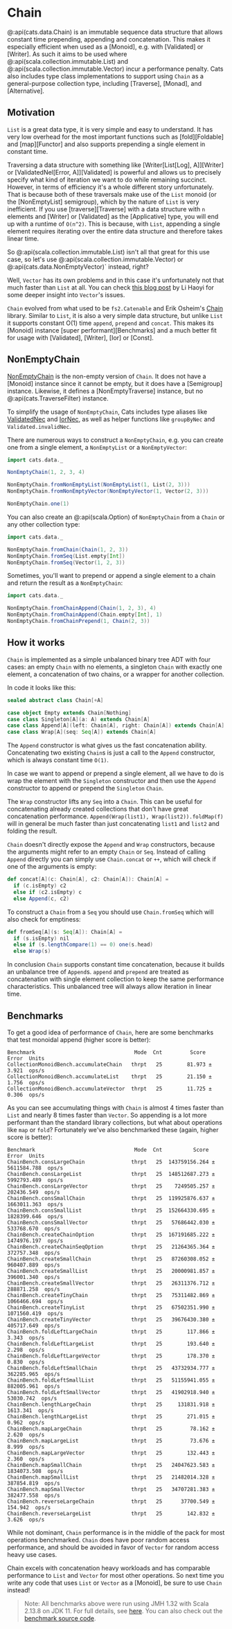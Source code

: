 # Chain

@:api(cats.data.Chain) is an immutable sequence data structure that allows constant time prepending, appending and concatenation.
This makes it especially efficient when used as a [Monoid], e.g. with [Validated] or [Writer].
As such it aims to be used where @:api(scala.collection.immutable.List) and @:api(scala.collection.immutable.Vector) incur a performance penalty.
Cats also includes type class implementations to support using `Chain` as a general-purpose collection type, including [Traverse], [Monad], and [Alternative].

## Motivation

`List` is a great data type, it is very simple and easy to understand.
It has very low overhead for the most important functions such as [fold][Foldable] and [map][Functor] and also supports prepending a single element in constant time.

Traversing a data structure with something like [Writer\[List\[Log\], A\]][Writer] or [ValidatedNel\[Error, A\]][Validated] is powerful and allows us to precisely specify what kind of iteration we want to do while remaining succinct.
However, in terms of efficiency it's a whole different story unfortunately.
That is because both of these traversals make use of the `List` monoid (or the [NonEmptyList] semigroup), which by the nature of `List` is very inefficient.
If you use [traverse][Traverse] with a data structure with `n` elements and [Writer] or [Validated] as the [Applicative] type, you will end up with a runtime of `O(n^2)`.
This is because, with `List`, appending a single element requires iterating over the entire data structure and therefore takes linear time.

So @:api(scala.collection.immutable.List) isn't all that great for this use case, so let's use @:api(scala.collection.immutable.Vector) or @:api(cats.data.NonEmptyVector)` instead, right?

Well, `Vector` has its own problems and in this case it's unfortunately not that much faster than `List` at all. You can check [this blog post](http://www.lihaoyi.com/post/BenchmarkingScalaCollections.html#vectors-are-ok) by Li Haoyi for some deeper insight into `Vector`'s issues.


`Chain` evolved from what used to be `fs2.Catenable` and Erik Osheim's [Chain](https://github.com/non/chain) library.
Similar to `List`, it is also a very simple data structure, but unlike `List` it supports constant O(1) time `append`, `prepend` and `concat`.
This makes its [Monoid] instance [super performant][Benchmarks] and a much better fit for usage with [Validated], [Writer], [Ior] or [Const].


## NonEmptyChain 

[NonEmptyChain][nec] is the non-empty version of `Chain`.
It does not have a [Monoid] instance since it cannot be empty, but it does have a [Semigroup] instance.
Likewise, it defines a [NonEmptyTraverse] instance, but no @:api(cats.TraverseFilter) instance.

To simplify the usage of `NonEmptyChain`, Cats includes type aliases like [ValidatedNec](validated.md#meeting-applicative) and [IorNec](ior.md#using-with-nonemptychain), as well as helper functions like `groupByNec` and `Validated.invalidNec`.

There are numerous ways to construct a `NonEmptyChain`, e.g. you can create one from a single element, a `NonEmptyList` or a `NonEmptyVector`:

```scala mdoc
import cats.data._

NonEmptyChain(1, 2, 3, 4)

NonEmptyChain.fromNonEmptyList(NonEmptyList(1, List(2, 3)))
NonEmptyChain.fromNonEmptyVector(NonEmptyVector(1, Vector(2, 3)))

NonEmptyChain.one(1)
```



You can also create an @:api(scala.Option) of `NonEmptyChain` from a `Chain` or any other collection type:

```scala mdoc
import cats.data._

NonEmptyChain.fromChain(Chain(1, 2, 3))
NonEmptyChain.fromSeq(List.empty[Int])
NonEmptyChain.fromSeq(Vector(1, 2, 3))
```

Sometimes, you'll want to prepend or append a single element to a chain and return the result as a `NonEmptyChain`:

```scala mdoc
import cats.data._

NonEmptyChain.fromChainAppend(Chain(1, 2, 3), 4)
NonEmptyChain.fromChainAppend(Chain.empty[Int], 1)
NonEmptyChain.fromChainPrepend(1, Chain(2, 3))
```
## How it works

`Chain` is implemented as a simple unbalanced binary tree ADT with four cases:
an empty `Chain` with no elements, a singleton `Chain` with exactly one element, a concatenation of two chains, or a wrapper for another collection.

In code it looks like this:

```scala mdoc
sealed abstract class Chain[+A]

case object Empty extends Chain[Nothing]
case class Singleton[A](a: A) extends Chain[A]
case class Append[A](left: Chain[A], right: Chain[A]) extends Chain[A]
case class Wrap[A](seq: Seq[A]) extends Chain[A]
```

The `Append` constructor is what gives us the fast concatenation ability.
Concatenating two existing `Chain`s is just a call to the `Append` constructor, which is always constant time `O(1)`.

In case we want to append or prepend a single element,
 all we have to do is wrap the element with the `Singleton` constructor and then use the `Append` constructor to append or prepend the `Singleton` `Chain`.

The `Wrap` constructor lifts any `Seq` into a `Chain`.
This can be useful for concatenating already created collections that don't have great concatenation performance.
`Append(Wrap(list1), Wrap(list2)).foldMap(f)` will in general be much faster than just concatenating `list1` and `list2` and folding the result.

`Chain` doesn't directly expose the `Append` and `Wrap` constructors, because the arguments might refer to an empty `Chain` or `Seq`.
Instead of calling `Append` directly you can simply use `Chain.concat` or `++`, which will check if one of the arguments is empty:

```scala
def concat[A](c: Chain[A], c2: Chain[A]): Chain[A] =
  if (c.isEmpty) c2
  else if (c2.isEmpty) c
  else Append(c, c2)
```

To construct a `Chain` from a `Seq` you should use `Chain.fromSeq` which will also check for emptiness:

```scala
def fromSeq[A](s: Seq[A]): Chain[A] =
  if (s.isEmpty) nil
  else if (s.lengthCompare(1) == 0) one(s.head)
  else Wrap(s)
```

In conclusion `Chain` supports constant time concatenation, because it builds an unbalance tree of `Append`s.
`append` and `prepend` are treated as concatenation with single element collection to keep the same performance characteristics.
This unbalanced tree will always allow iteration in linear time. 

## Benchmarks

To get a good idea of performance of `Chain`, here are some benchmarks that test monoidal append (higher score is better):

```
Benchmark                                Mode  Cnt         Score         Error  Units
CollectionMonoidBench.accumulateChain   thrpt   25        81.973 ±       3.921  ops/s
CollectionMonoidBench.accumulateList    thrpt   25        21.150 ±       1.756  ops/s
CollectionMonoidBench.accumulateVector  thrpt   25        11.725 ±       0.306  ops/s
```

As you can see accumulating things with `Chain` is almost 4 times faster than `List` and nearly 8 times faster than `Vector`.
So appending is a lot more performant than the standard library collections, but what about operations like `map` or `fold`?
Fortunately we've also benchmarked these (again, higher score is better):

```
Benchmark                                Mode  Cnt          Score         Error  Units
ChainBench.consLargeChain               thrpt   25  143759156.264 ± 5611584.788  ops/s
ChainBench.consLargeList                thrpt   25  148512687.273 ± 5992793.489  ops/s
ChainBench.consLargeVector              thrpt   25    7249505.257 ±  202436.549  ops/s
ChainBench.consSmallChain               thrpt   25  119925876.637 ± 1663011.363  ops/s
ChainBench.consSmallList                thrpt   25  152664330.695 ± 1828399.646  ops/s
ChainBench.consSmallVector              thrpt   25   57686442.030 ±  533768.670  ops/s
ChainBench.createChainOption            thrpt   25  167191685.222 ± 1474976.197  ops/s
ChainBench.createChainSeqOption         thrpt   25   21264365.364 ±  372757.348  ops/s
ChainBench.createSmallChain             thrpt   25   87260308.052 ±  960407.889  ops/s
ChainBench.createSmallList              thrpt   25   20000981.857 ±  396001.340  ops/s
ChainBench.createSmallVector            thrpt   25   26311376.712 ±  288871.258  ops/s
ChainBench.createTinyChain              thrpt   25   75311482.869 ± 1066466.694  ops/s
ChainBench.createTinyList               thrpt   25   67502351.990 ± 1071560.419  ops/s
ChainBench.createTinyVector             thrpt   25   39676430.380 ±  405717.649  ops/s
ChainBench.foldLeftLargeChain           thrpt   25        117.866 ±       3.343  ops/s
ChainBench.foldLeftLargeList            thrpt   25        193.640 ±       2.298  ops/s
ChainBench.foldLeftLargeVector          thrpt   25        178.370 ±       0.830  ops/s
ChainBench.foldLeftSmallChain           thrpt   25   43732934.777 ±  362285.965  ops/s
ChainBench.foldLeftSmallList            thrpt   25   51155941.055 ±  882005.961  ops/s
ChainBench.foldLeftSmallVector          thrpt   25   41902918.940 ±   53030.742  ops/s
ChainBench.lengthLargeChain             thrpt   25     131831.918 ±    1613.341  ops/s
ChainBench.lengthLargeList              thrpt   25        271.015 ±       0.962  ops/s
ChainBench.mapLargeChain                thrpt   25         78.162 ±       2.620  ops/s
ChainBench.mapLargeList                 thrpt   25         73.676 ±       8.999  ops/s
ChainBench.mapLargeVector               thrpt   25        132.443 ±       2.360  ops/s
ChainBench.mapSmallChain                thrpt   25   24047623.583 ± 1834073.508  ops/s
ChainBench.mapSmallList                 thrpt   25   21482014.328 ±  387854.819  ops/s
ChainBench.mapSmallVector               thrpt   25   34707281.383 ±  382477.558  ops/s
ChainBench.reverseLargeChain            thrpt   25      37700.549 ±     154.942  ops/s
ChainBench.reverseLargeList             thrpt   25        142.832 ±       3.626  ops/s
```

While not dominant, `Chain` performance is in the middle of the pack for most operations benchmarked. 
`Chain` does have poor random access performance, and should be avoided in favor of `Vector` for random access heavy use cases.

Chain excels with concatenation heavy workloads and has comparable performance to `List` and `Vector` for most other operations. 
So next time you write any code that uses `List` or `Vector` as a [Monoid], be sure to use `Chain` instead!

> Note: All benchmarks above were run using JMH 1.32 with Scala 2.13.8 on JDK 11. 
For full details, see [here](https://github.com/typelevel/cats/pull/4264).
You can also check out the [benchmark source code](https://github.com/typelevel/cats/blob/v@VERSION@/bench/src/main/scala/cats/bench).


[nec]: @API_LINK_BASE@/cats/data/index.html#NonEmptyChain:cats.data.NonEmptyChainImpl.type